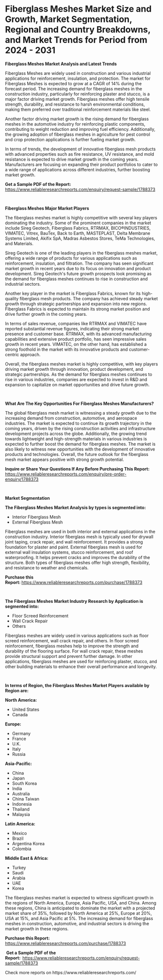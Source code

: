 <p><h1>Fiberglass Meshes Market Size and Growth, Market Segmentation, Regional and Country Breakdowns, and Market Trends for Period from 2024 -  2031</h1></p><p><strong>Fiberglass Meshes Market Analysis and Latest Trends</strong></p>
<p><p>Fiberglass Meshes are widely used in construction and various industrial applications for reinforcement, insulation, and protection. The market for Fiberglass Meshes is expected to grow at a CAGR of 14% during the forecast period. The increasing demand for fiberglass meshes in the construction industry, particularly for reinforcing plaster and stucco, is a major factor driving market growth. Fiberglass meshes offer high tensile strength, durability, and resistance to harsh environmental conditions, making them preferred over traditional reinforcement materials like steel.</p><p>Another factor driving market growth is the rising demand for fiberglass meshes in the automotive industry for reinforcing plastic components, contributing to weight reduction and improving fuel efficiency. Additionally, the growing adoption of fiberglass meshes in agriculture for pest control and crop protection applications is further fueling market growth.</p><p>In terms of trends, the development of innovative fiberglass mesh products with advanced properties such as fire resistance, UV resistance, and mold resistance is expected to drive market growth in the coming years. Manufacturers are focusing on expanding their product portfolios to cater to a wide range of applications across different industries, further boosting market growth.</p></p>
<p><strong>Get a Sample PDF of the Report:&nbsp;</strong> <a href="https://www.reliableresearchreports.com/enquiry/request-sample/1788373">https://www.reliableresearchreports.com/enquiry/request-sample/1788373</a></p>
<p>&nbsp;</p>
<p><strong>Fiberglass Meshes Major Market Players</strong></p>
<p><p>The fiberglass meshes market is highly competitive with several key players dominating the industry. Some of the prominent companies in the market include Sireg Geotech, Fiberglass Fabrics, RTRMAX, BICO®INDUSTRIES, VIMATEC, Vitrex, BauTex, Back to Earth, MASTEPLAST, Delta Membrane Systems Limited, Akifix SpA, Madras Asbestos Stores, TeMa Technologies, and Materials.</p><p>Sireg Geotech is one of the leading players in the fiberglass meshes market, offering a wide range of products for various applications such as reinforcement, insulation, and filtration. The company has seen significant market growth in recent years due to its focus on innovation and product development. Sireg Geotech's future growth prospects look promising as the demand for fiberglass meshes continues to rise in construction and industrial sectors.</p><p>Another key player in the market is Fiberglass Fabrics, known for its high-quality fiberglass mesh products. The company has achieved steady market growth through strategic partnerships and expansion into new regions. Fiberglass Fabrics is expected to maintain its strong market position and drive further growth in the coming years.</p><p>In terms of sales revenue, companies like RTRMAX and VIMATEC have reported substantial revenue figures, indicating their strong market presence and customer base. RTRMAX, with its advanced manufacturing capabilities and extensive product portfolio, has seen impressive sales growth in recent years. VIMATEC, on the other hand, has established a strong foothold in the market with its innovative products and customer-centric approach.</p><p>Overall, the fiberglass meshes market is highly competitive, with key players driving market growth through innovation, product development, and strategic partnerships. As the demand for fiberglass meshes continues to rise in various industries, companies are expected to invest in R&D and expansion to capitalize on market opportunities and drive future growth.</p></p>
<p>&nbsp;</p>
<p><strong>What Are The Key Opportunities For Fiberglass Meshes Manufacturers?</strong></p>
<p><p>The global fiberglass mesh market is witnessing a steady growth due to the increasing demand from construction, automotive, and aerospace industries. The market is expected to continue its growth trajectory in the coming years, driven by the rising construction activities and infrastructure development projects across the globe. Additionally, the growing trend towards lightweight and high-strength materials in various industries is expected to further boost the demand for fiberglass meshes. The market is also likely to witness new opportunities with the development of innovative products and technologies. Overall, the future outlook for the fiberglass mesh market appears positive with strong growth potential.</p></p>
<p><strong>Inquire or Share Your Questions If Any Before Purchasing This Report:</strong> <a href="https://www.reliableresearchreports.com/enquiry/pre-order-enquiry/1788373">https://www.reliableresearchreports.com/enquiry/pre-order-enquiry/1788373</a></p>
<p>&nbsp;</p>
<p><strong>Market Segmentation</strong></p>
<p><strong>The Fiberglass Meshes Market Analysis by types is segmented into:</strong></p>
<p><ul><li>Interior Fiberglass Mesh</li><li>External Fiberglass Mesh</li></ul></p>
<p><p>Fiberglass meshes are used in both interior and external applications in the construction industry. Interior fiberglass mesh is typically used for drywall joint taping, crack repair, and wall reinforcement. It provides a strong foundation for plaster and paint. External fiberglass mesh is used for external wall insulation systems, stucco reinforcement, and roof waterproofing. It helps prevent cracks and improves the durability of the structure. Both types of fiberglass meshes offer high strength, flexibility, and resistance to weather and chemicals.</p></p>
<p><strong>Purchase this Report:&nbsp;</strong><a href="https://www.reliableresearchreports.com/purchase/1788373">https://www.reliableresearchreports.com/purchase/1788373</a></p>
<p>&nbsp;</p>
<p><strong>The Fiberglass Meshes Market Industry Research by Application is segmented into:</strong></p>
<p><ul><li>Floor Screed Reinforcement</li><li>Wall Crack Repair</li><li>Others</li></ul></p>
<p><p>Fiberglass meshes are widely used in various applications such as floor screed reinforcement, wall crack repair, and others. In floor screed reinforcement, fiberglass meshes help to improve the strength and durability of the flooring surface. For wall crack repair, these meshes provide structural support and prevent further damage. In other applications, fiberglass meshes are used for reinforcing plaster, stucco, and other building materials to enhance their overall performance and longevity.</p></p>
<p>&nbsp;</p>
<p><strong>In terms of Region, the Fiberglass Meshes Market Players available by Region are:</strong></p>
<p>
    <p> <strong> North America: </strong>
        <ul>
            <li>United States</li>
            <li>Canada</li>
        </ul>
        </p> 
    <p> <strong> Europe: </strong>
        <ul>
            <li>Germany</li>
            <li>France</li>
            <li>U.K.</li>
            <li>Italy</li>
            <li>Russia</li>
        </ul>
        </p> 
    <p> <strong> Asia-Pacific: </strong>
        <ul>
            <li>China</li>
            <li>Japan</li>
            <li>South Korea</li>
            <li>India</li>
            <li>Australia</li>
            <li>China Taiwan</li>
            <li>Indonesia</li>
            <li>Thailand</li>
            <li>Malaysia</li>
        </ul>
        </p> 
    <p> <strong> Latin America: </strong>
        <ul>
            <li>Mexico</li>
            <li>Brazil</li>
            <li>Argentina Korea</li>
            <li>Colombia</li>
        </ul>
        </p> 
    <p> <strong> Middle East & Africa: </strong>
        <ul>
            <li>Turkey</li>
            <li>Saudi</li>
            <li>Arabia</li>
            <li>UAE</li>
            <li>Korea</li>
        </ul>
    </p>
    </p>
<p><p>The fiberglass meshes market is expected to witness significant growth in the regions of North America, Europe, Asia Pacific, USA, and China. Among these regions, China is anticipated to dominate the market with a projected market share of 35%, followed by North America at 25%, Europe at 20%, USA at 15%, and Asia Pacific at 5%. The increasing demand for fiberglass meshes in construction, automotive, and industrial sectors is driving the market growth in these regions.</p></p>
<p><strong>Purchase this Report: </strong><a href="https://www.reliableresearchreports.com/purchase/1788373">https://www.reliableresearchreports.com/purchase/1788373</a></p>
<p>&nbsp;<strong>Get a Sample PDF of the Report:&nbsp;&nbsp;</strong><a href="https://www.reliableresearchreports.com/enquiry/request-sample/1788373">https://www.reliableresearchreports.com/enquiry/request-sample/1788373</a></p>
<p><strong></strong></p>
<p>Check more reports on https://www.reliableresearchreports.com/</p>